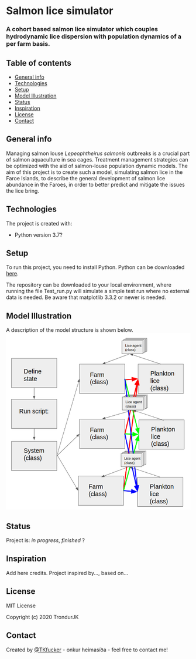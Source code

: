 # Salmon lice simulator

### A cohort based salmon lice simulator which couples hydrodynamic lice dispersion with population dynamics of a per farm basis. 


## Table of contents
* [General info](#general-info)
* [Technologies](#technologies)
* [Setup](#setup)
* [Model Illustration](#model-illustration)
* [Status](#status)
* [Inspiration](#inspiration)
* [License](#license)
* [Contact](#contact)


## General info
Managing salmon louse _Lepeophtheirus salmonis_ outbreaks is a crucial part of salmon aquaculture in sea cages. Treatment management strategies can be optimized with the aid of salmon-louse population dynamic models. The aim of this project is to create such a model, simulating salmon lice in the Faroe Islands, to describe the general development of salmon lice abundance in the Faroes, in order to better predict and mitigate the issues the lice bring.

	
## Technologies
The project is created with:
* Python version 3.7?
	
## Setup
To run this project, you need to install Python. Python can be downloaded [here](https://www.python.org/downloads/).

The repository can be downloaded to your local environment, where running the file Test_run.py will simulate a simple test run where no external data is needed. Be aware that matplotlib 3.3.2 or newer is needed.

    
## Model Illustration    
A description of the model structure is shown below.
![Alt text](Model_structure.png?raw=true "Title")


## Status
Project is: _in progress_, _finished_ ?

## Inspiration
Add here credits. Project inspired by..., based on...

## License
MIT License

Copyright (c) 2020 TrondurJK

## Contact
Created by [@TKfucker](https://github.com/TrondurJK) - onkur heimasíða - feel free to contact me!	

